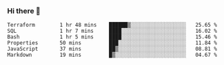 ### Hi there 👋


<!--START_SECTION:waka-->

```text
Terraform        1 hr 48 mins    ██████▒░░░░░░░░░░░░░░░░░░   25.65 %
SQL              1 hr 7 mins     ████░░░░░░░░░░░░░░░░░░░░░   16.02 %
Bash             1 hr 5 mins     ████░░░░░░░░░░░░░░░░░░░░░   15.46 %
Properties       50 mins         ███░░░░░░░░░░░░░░░░░░░░░░   11.84 %
JavaScript       37 mins         ██▒░░░░░░░░░░░░░░░░░░░░░░   08.81 %
Markdown         19 mins         █▒░░░░░░░░░░░░░░░░░░░░░░░   04.67 %
```

<!--END_SECTION:waka-->

<!--
**ssrahul96/ssrahul96** is a ✨ _special_ ✨ repository because its `README.md` (this file) appears on your GitHub profile.

Here are some ideas to get you started:

- 🔭 I’m currently working on ...
- 🌱 I’m currently learning ...
- 👯 I’m looking to collaborate on ...
- 🤔 I’m looking for help with ...
- 💬 Ask me about ...
- 📫 How to reach me: ...
- 😄 Pronouns: ...
- ⚡ Fun fact: ...
-->
